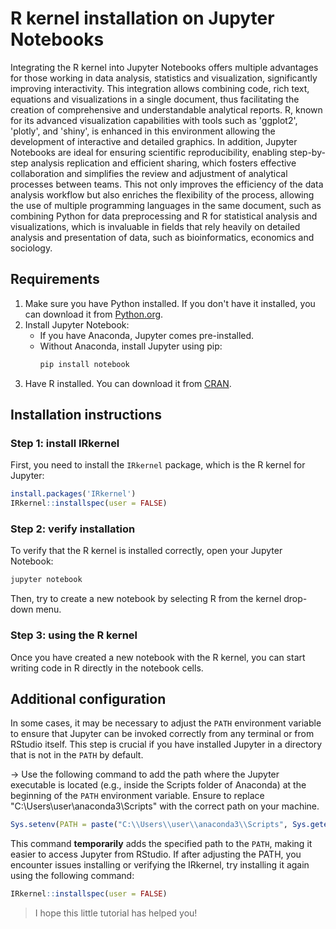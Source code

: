 # R kernel installation on Jupyter Notebooks

Integrating the R kernel into Jupyter Notebooks offers multiple advantages for those working in data analysis, statistics and visualization, significantly improving interactivity. This integration allows combining code, rich text, equations and visualizations in a single document, thus facilitating the creation of comprehensive and understandable analytical reports. R, known for its advanced visualization capabilities with tools such as 'ggplot2', 'plotly', and 'shiny', is enhanced in this environment allowing the development of interactive and detailed graphics. In addition, Jupyter Notebooks are ideal for ensuring scientific reproducibility, enabling step-by-step analysis replication and efficient sharing, which fosters effective collaboration and simplifies the review and adjustment of analytical processes between teams. This not only improves the efficiency of the data analysis workflow but also enriches the flexibility of the process, allowing the use of multiple programming languages in the same document, such as combining Python for data preprocessing and R for statistical analysis and visualizations, which is invaluable in fields that rely heavily on detailed analysis and presentation of data, such as bioinformatics, economics and sociology.

## Requirements 
1. Make sure you have Python installed. If you don't have it installed, you can download it from [Python.org](https://www.python.org/downloads/).
2. Install Jupyter Notebook:
   - If you have Anaconda, Jupyter comes pre-installed.
   - Without Anaconda, install Jupyter using pip:
     ```bash
     pip install notebook
     ```
3. Have R installed. You can download it from [CRAN](https://cran.r-project.org).

## Installation instructions

### Step 1: install IRkernel
First, you need to install the `IRkernel` package, which is the R kernel for Jupyter:

```R
install.packages('IRkernel')
IRkernel::installspec(user = FALSE)
```

### Step 2: verify installation
To verify that the R kernel is installed correctly, open your Jupyter Notebook:

```bash
jupyter notebook
```

Then, try to create a new notebook by selecting R from the kernel drop-down menu.

### Step 3: using the R kernel
Once you have created a new notebook with the R kernel, you can start writing code in R directly in the notebook cells.

## Additional configuration
In some cases, it may be necessary to adjust the `PATH` environment variable to ensure that Jupyter can be invoked correctly from any terminal or from RStudio itself. This step is crucial if you have installed Jupyter in a directory that is not in the `PATH` by default.

&rarr; Use the following command to add the path where the Jupyter executable is located (e.g., inside the Scripts folder of Anaconda) at the beginning of the `PATH` environment variable. Ensure to replace "C:\\Users\\user\\anaconda3\\Scripts" with the correct path on your machine.

``` R
Sys.setenv(PATH = paste("C:\\Users\\user\\anaconda3\\Scripts", Sys.getenv("PATH"), sep = ";"))
```
This command **temporarily** adds the specified path to the `PATH`, making it easier to access Jupyter from RStudio.
If after adjusting the PATH, you encounter issues installing or verifying the IRkernel, try installing it again using the following command:
``` R
IRkernel::installspec(user = FALSE)
```
> I hope this little tutorial has helped you! 
